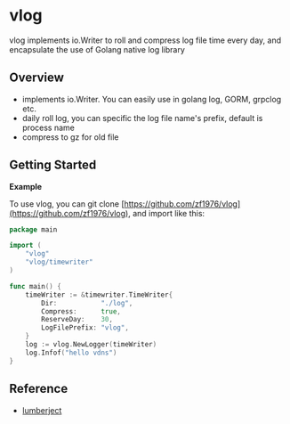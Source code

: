 # vlog

vlog implements io.Writer to roll and compress log file time every day, and encapsulate the use of Golang native log library

## Overview

* implements io.Writer. You can easily use in golang log, GORM, grpclog etc.
* daily roll log, you can specific the log file name's prefix, default is process name
* compress to gz for old file

## Getting Started

**Example**

To use vlog, you can git clone [https://github.com/zf1976/vlog](https://github.com/zf1976/vlog), and import like this:

```go
package main

import (
	"vlog"
	"vlog/timewriter"
)

func main() {
	timeWriter := &timewriter.TimeWriter{
		Dir:           "./log",
		Compress:      true,
		ReserveDay:    30,
		LogFilePrefix: "vlog",
	}
	log := vlog.NewLogger(timeWriter)
	log.Infof("hello vdns")
}
```
## Reference

* [lumberject](https://github.com/natefinch/lumberjack)
